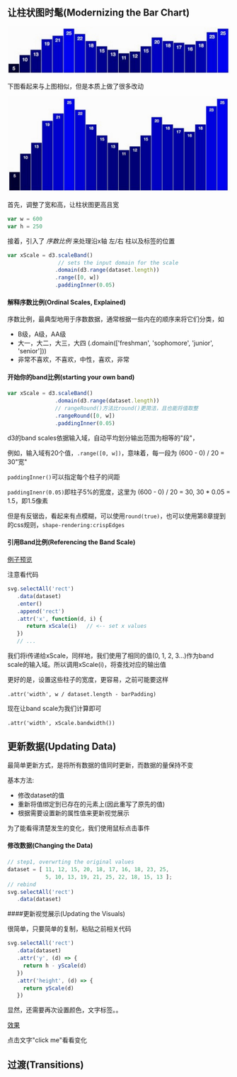 ## 让柱状图时髦(Modernizing the Bar Chart)

![柱状图9-1](https://github.com/wusiquan/studyd3/blob/master/images/chap9-1.png)

下图看起来与上图相似，但是本质上做了很多改动

![柱状图9-2](https://github.com/wusiquan/studyd3/blob/master/images/chap9-2.png)

首先，调整了宽和高，让柱状图更高且宽

```javascript
var w = 600
var h = 250
```

接着，引入了 *序数比例* 来处理沿x轴 左/右 柱以及标签的位置 

```javascript
var xScale = d3.scaleBand()
			    // sets the input domain for the scale
               .domain(d3.range(dataset.length))
               .range([0, w])
               .paddingInner(0.05)
```



#### 解释序数比例(Ordinal Scales, Explained)

序数比例，最典型地用于序数数据，通常根据一些内在的顺序来将它们分类，如

* B级，A级，AA级
* 大一，大二，大三，大四  (.domain(['freshman', 'sophomore', 'junior', 'senior']))
* 非常不喜欢，不喜欢，中性，喜欢，非常



#### 开始你的band比例(starting your own band)

```javascript
var xScale = d3.scaleBand()
               .domain(d3.range(dataset.length))
               // rangeRound()方法比round()更简洁，且也能将值取整
               .rangeRound([0, w])
               .paddingInner(0.05)
```

d3的band scales依据输入域，自动平均划分输出范围为相等的"段"，

例如，输入域有20个值，`.range([0, w])`，意味着，每一段为 (600 - 0) / 20 = 30"宽"



`paddingInner()`可以指定每个柱子的间距

`paddingInenr(0.05)`即柱子5%的宽度，这里为 (600 - 0) / 20 = 30, 30 * 0.05 = 1.5，即1.5像素

但是有反锯齿，看起来有点模糊，可以使用`round(true)`，也可以使用第8章提到的css规则，`shape-rendering:crispEdges`



#### 引用Band比例(Referencing the Band Scale)

[例子预览](https://wusiquan.github.io/studyd3/chapter9-1.html)

注意看代码

```javascript
svg.selectAll('rect')
   .data(dataset)
   .enter()
   .append('rect')
   .attr('x', function(d, i) {
      return xScale(i)   // <-- set x values
   })
   // ...
```

我们将i传递给xScale，同样地，我们使用了相同的值(0, 1, 2, 3...)作为band scale的输入域。所以调用xScale(i)，将查找对应的输出值



更好的是，设置这些柱子的宽度，更容易，之前可能要这样

`.attr('width', w / dataset.length - barPadding)`

现在让band scale为我们计算即可

`.attr('width', xScale.bandwidth())`



## 更新数据(Updating Data)

最简单更新方式，是将所有数据的值同时更新，而数据的量保持不变

基本方法:

* 修改dataset的值
* 重新将值绑定到已存在的元素上(因此重写了原先的值)
* 根据需要设置新的属性值来更新视觉展示

为了能看得清楚发生的变化，我们使用鼠标点击事件

#### 修改数据(Changing the Data)

```javascript
// step1, overwrting the original values
dataset = [ 11, 12, 15, 20, 18, 17, 16, 18, 23, 25,
            5, 10, 13, 19, 21, 25, 22, 18, 15, 13 ];
// rebind 
svg.selectAll('rect')
   .data(dataset)
```

####更新视觉展示(Updating the Visuals)

很简单，只要简单的复制，粘贴之前相关代码

```javascript
svg.selectAll('rect')
   .data(dataset)
   .attr('y', (d) => {
     return h - yScale(d)
   })
   .attr('height', (d) => {
     return yScale(d)
   })
```

显然，还需要再次设置颜色，文字标签。。

[效果](https://wusiquan.github.io/studyd3/chapter9-2.html)

点击文字"click me"看看变化



## 过渡(Transitions)







